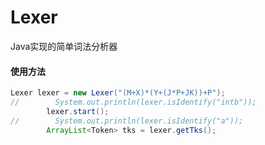 # Lexer

Java实现的简单词法分析器

#### 使用方法

```java
Lexer lexer = new Lexer("(M+X)*(Y+(J*P+JK))+P");
//        System.out.println(lexer.isIdentify("intb"));
        lexer.start();
//        System.out.println(lexer.isIdentify("a"));
        ArrayList<Token> tks = lexer.getTks();
```

